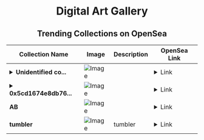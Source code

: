 <div align="center">

# Digital Art Gallery

## Trending Collections on OpenSea

| Collection Name                       | Image                                                                                     | Description                       | OpenSea Link                                                                                          |
|---------------------------------------|-------------------------------------------------------------------------------------------|-----------------------------------|--------------------------------------------------------------------------------------------------------|
| **<details><summary>Unidentified co...</summary>Unidentified contract 638ab9aa-e11a-44c5-b816-e2c7c8ea1098</details>** | ![Image](https://i.seadn.io/s/raw/files/a837708742ad8afcb35eb60ba787976d.jpg?w=500&auto=format?w=200&auto=format) |  | <details><summary>Link</summary>[Unidentified contract 638ab9aa-e11a-44c5-b816-e2c7c8ea1098](https://opensea.io/collection/unidentified-contract-638ab9aa-e11a-44c5-b816-e2c7)</details> |
| **<details><summary>0x5cd1674e8db76...</summary>0x5cd1674e8db761002f958021e787a0a0d51efbdb</details>** | ![Image](https://i.seadn.io/s/raw/files/0120dbe70465f91ae019e541cba50a56.jpg?w=500&auto=format?w=200&auto=format) |  | <details><summary>Link</summary>[0x5cd1674e8db761002f958021e787a0a0d51efbdb](https://opensea.io/collection/0x5cd1674e8db761002f958021e787a0a0d51efbdb)</details> |
| **AB** | ![Image](https://i.seadn.io/s/raw/files/2e51f0ced806697ab50f64bcf41b01fe.jpg?w=500&auto=format?w=200&auto=format) |  | <details><summary>Link</summary>[AB](https://opensea.io/collection/ab-498)</details> |
| **tumbler** | ![Image](https://i.seadn.io/s/raw/files/338a0b333b017b2039800564f527cfc9.jpg?w=500&auto=format?w=200&auto=format) | tumbler | <details><summary>Link</summary>[tumbler](https://opensea.io/collection/tumbler-5)</details> |

</div>